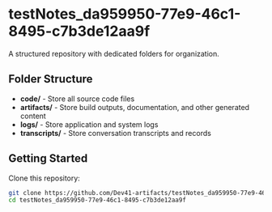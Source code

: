 # testNotes_da959950-77e9-46c1-8495-c7b3de12aa9f
A structured repository with dedicated folders for organization.

## Folder Structure

- **code/** - Store all source code files
- **artifacts/** - Store build outputs, documentation, and other generated content
- **logs/** - Store application and system logs
- **transcripts/** - Store conversation transcripts and records

## Getting Started

Clone this repository:
```bash
git clone https://github.com/Dev41-artifacts/testNotes_da959950-77e9-46c1-8495-c7b3de12aa9f
cd testNotes_da959950-77e9-46c1-8495-c7b3de12aa9f
```
